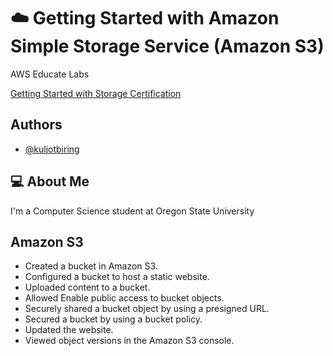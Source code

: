 
# ☁️ Getting Started with Amazon Simple Storage Service (Amazon S3)

AWS Educate Labs

[Getting Started with Storage Certification](https://www.credly.com/badges/60befe38-987a-4916-b293-422ab1abe9eb/public_url)


## Authors

- [@kuljotbiring](https://www.github.com/kuljotbiring)


## 💻 About Me
I'm a Computer Science student at Oregon State University


## Amazon S3

* Created a bucket in Amazon S3.
* Configured a bucket to host a static website.
* Uploaded content to a bucket.
* Allowed Enable public access to bucket objects.
* Securely shared a bucket object by using a presigned URL.
* Secured a bucket by using a bucket policy.
* Updated the website.
* Viewed object versions in the Amazon S3 console.
